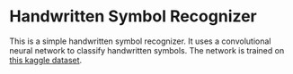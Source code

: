# Handwritten Symbol Recognizer

This is a simple handwritten symbol recognizer. It uses a convolutional neural network to classify handwritten symbols. The network is trained on [this kaggle dataset](https://www.kaggle.com/datasets/sagyamthapa/handwritten-math-symbols).